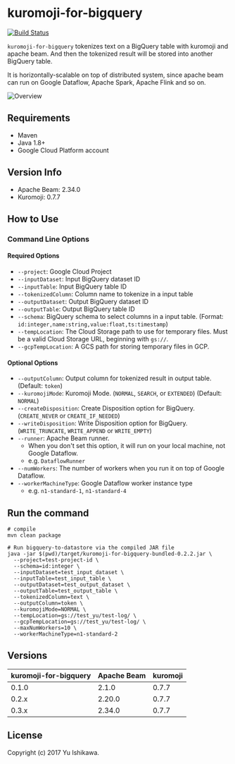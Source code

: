 # kuromoji-for-bigquery

[![Build Status](https://travis-ci.org/yu-iskw/kuromoji-for-bigquery.svg?branch=master)](https://travis-ci.org/yu-iskw/kuromoji-for-bigquery)

`kuromoji-for-bigquery` tokenizes text on a BigQuery table with kuromoji and apache beam.
And then the tokenized result will be stored into another BigQuery table.

It is horizontally-scalable on top of distributed system, since apache beam can run on Google Dataflow, Apache Spark, Apache Flink and so on.

![Overview](./docs/overview.png)

## Requirements

- Maven
- Java 1.8+
- Google Cloud Platform account

## Version Info

- Apache Beam: 2.34.0
- Kuromoji: 0.7.7

## How to Use

### Command Line Options

#### Required Options
- `--project`: Google Cloud Project
- `--inputDataset`: Input BigQuery dataset ID
- `--inputTable`: Input BigQuery table ID
- `--tokenizedColumn`: Column name to tokenize in a input table
- `--outputDataset`: Output BigQuery dataset ID
- `--outputTable`: Output BigQuery table ID
- `--schema`: BigQuery schema to select columns in a input table. (Format: `id:integer,name:string,value:float,ts:timestamp`)
- `--tempLocation`: The Cloud Storage path to use for temporary files. Must be a valid Cloud Storage URL, beginning with `gs://`.
- `--gcpTempLocation`: A GCS path for storing temporary files in GCP.

#### Optional Options
- `--outputColumn`: Output column for tokenized result in output table. (Default: `token`)
- `--kuromojiMode`: Kuromoji Mode. (`NORMAL`, `SEARCH`, or `EXTENDED`) (Default: `NORMAL`)
- `--createDisposition`: Create Disposition option for BigQuery. (`CREATE_NEVER` or `CREATE_IF_NEEDED`)
- `--writeDisposition`: Write Disposition option for BigQuery. (`WRITE_TRUNCATE`, `WRITE_APPEND` or `WRITE_EMPTY`)
- `--runner`: Apache Beam runner.
  - When you don't set this option, it will run on your local machine, not Google Dataflow.
  - e.g. `DataflowRunner`
- `--numWorkers`: The number of workers when you run it on top of Google Dataflow.
- `--workerMachineType`: Google Dataflow worker instance type
  - e.g. `n1-standard-1`, `n1-standard-4`

## Run the command

```
# compile
mvn clean package

# Run bigquery-to-datastore via the compiled JAR file
java -jar $(pwd)/target/kuromoji-for-bigquery-bundled-0.2.2.jar \
  --project=test-project-id \
  --schema=id:integer \
  --inputDataset=test_input_dataset \
  --inputTable=test_input_table \
  --outputDataset=test_output_dataset \
  --outputTable=test_output_table \
  --tokenizedColumn=text \
  --outputColumn=token \
  --kuromojiMode=NORMAL \
  --tempLocation=gs://test_yu/test-log/ \
  --gcpTempLocation=gs://test_yu/test-log/ \
  --maxNumWorkers=10 \
  --workerMachineType=n1-standard-2
```

## Versions
| kuromoji-for-bigquery | Apache Beam | kuromoji |
| --------------------- | ----------- | -------- |
| 0.1.0                 | 2.1.0       | 0.7.7    |
| 0.2.x                 | 2.20.0      | 0.7.7    |
| 0.3.x                 | 2.34.0      | 0.7.7    |

## License

Copyright (c) 2017 Yu Ishikawa.
